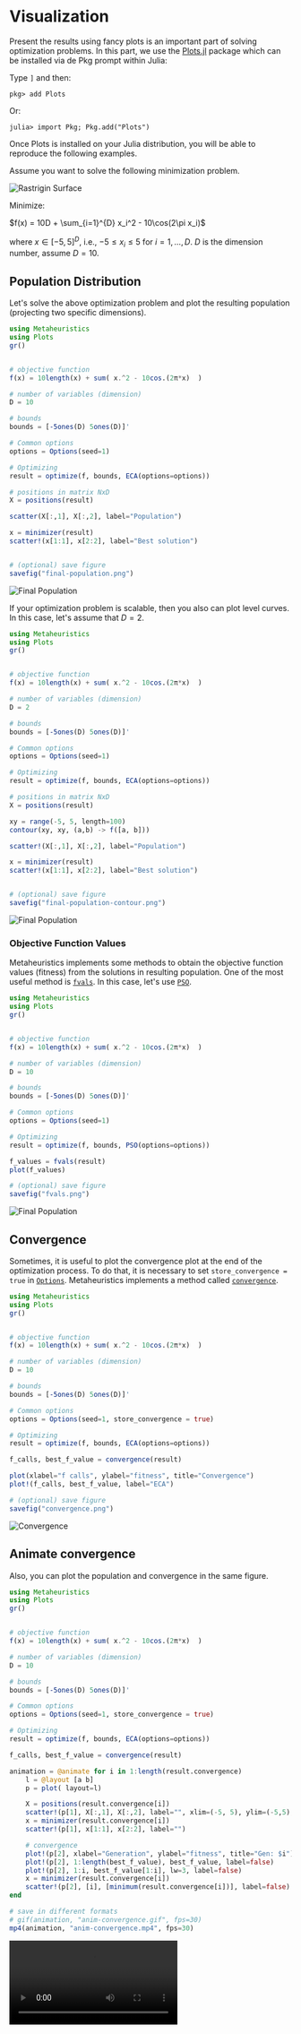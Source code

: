 # Visualization

Present the results using fancy plots is an important part of solving optimization problems.
In this part, we use the [Plots.jl](http://docs.juliaplots.org/latest/) package which can be installed via de Pkg prompt within
Julia:

Type `]` and then:

```
pkg> add Plots
```

Or:

```
julia> import Pkg; Pkg.add("Plots")
```

Once Plots is installed on your Julia distribution, you will be able to reproduce the 
following examples.


Assume you want to solve the following minimization problem.

![Rastrigin Surface](figs/rastrigin.png)

Minimize:

$f(x) = 10D + \sum_{i=1}^{D}  x_i^2 - 10\cos(2\pi x_i)$

where $x\in[-5, 5]^{D}$, i.e., $-5 \leq x_i \leq 5$ for $i=1,\ldots,D$. $D$ is the
dimension number, assume $D=10$.


## Population Distribution

Let's solve the above optimization problem and plot the resulting population (projecting
two specific dimensions).

```julia
using Metaheuristics
using Plots
gr()


# objective function
f(x) = 10length(x) + sum( x.^2 - 10cos.(2π*x)  )

# number of variables (dimension)
D = 10

# bounds
bounds = [-5ones(D) 5ones(D)]'

# Common options
options = Options(seed=1)

# Optimizing
result = optimize(f, bounds, ECA(options=options))

# positions in matrix NxD 
X = positions(result)

scatter(X[:,1], X[:,2], label="Population")

x = minimizer(result)
scatter!(x[1:1], x[2:2], label="Best solution")


# (optional) save figure
savefig("final-population.png")

```

![Final Population](figs/final-population.png)

If your optimization problem is scalable, then you also can plot level curves.
In this case, let's assume that $D=2$.


```julia
using Metaheuristics
using Plots
gr()


# objective function
f(x) = 10length(x) + sum( x.^2 - 10cos.(2π*x)  )

# number of variables (dimension)
D = 2

# bounds
bounds = [-5ones(D) 5ones(D)]'

# Common options
options = Options(seed=1)

# Optimizing
result = optimize(f, bounds, ECA(options=options))

# positions in matrix NxD 
X = positions(result)

xy = range(-5, 5, length=100)
contour(xy, xy, (a,b) -> f([a, b]))

scatter!(X[:,1], X[:,2], label="Population")

x = minimizer(result)
scatter!(x[1:1], x[2:2], label="Best solution")


# (optional) save figure
savefig("final-population-contour.png")
```


![Final Population](figs/final-population-contour.png)

### Objective Function Values

Metaheuristics implements some methods to obtain the objective function values (fitness)
from the solutions in resulting population. One of the most useful method is [`fvals`](@ref).
In this case, let's use [`PSO`](@ref).

```julia
using Metaheuristics
using Plots
gr()


# objective function
f(x) = 10length(x) + sum( x.^2 - 10cos.(2π*x)  )

# number of variables (dimension)
D = 10

# bounds
bounds = [-5ones(D) 5ones(D)]'

# Common options
options = Options(seed=1)

# Optimizing
result = optimize(f, bounds, PSO(options=options))

f_values = fvals(result)
plot(f_values)

# (optional) save figure
savefig("fvals.png")
```


![Final Population](figs/fvals.png)

## Convergence

Sometimes, it is useful to plot the convergence plot at the end of the optimization process.
To do that, it is necessary to set `store_convergence = true` in [`Options`](@ref).
Metaheuristics implements a method called [`convergence`](@ref).

```julia
using Metaheuristics
using Plots
gr()


# objective function
f(x) = 10length(x) + sum( x.^2 - 10cos.(2π*x)  )

# number of variables (dimension)
D = 10

# bounds
bounds = [-5ones(D) 5ones(D)]'

# Common options
options = Options(seed=1, store_convergence = true)

# Optimizing
result = optimize(f, bounds, ECA(options=options))

f_calls, best_f_value = convergence(result)

plot(xlabel="f calls", ylabel="fitness", title="Convergence")
plot!(f_calls, best_f_value, label="ECA")

# (optional) save figure
savefig("convergence.png")
```

![Convergence](figs/convergence.png)

## Animate convergence

Also, you can plot the population and convergence in the same figure.

```julia
using Metaheuristics
using Plots
gr()


# objective function
f(x) = 10length(x) + sum( x.^2 - 10cos.(2π*x)  )

# number of variables (dimension)
D = 10

# bounds
bounds = [-5ones(D) 5ones(D)]'

# Common options
options = Options(seed=1, store_convergence = true)

# Optimizing
result = optimize(f, bounds, ECA(options=options))

f_calls, best_f_value = convergence(result)

animation = @animate for i in 1:length(result.convergence)
    l = @layout [a b]
    p = plot( layout=l)

    X = positions(result.convergence[i])
    scatter!(p[1], X[:,1], X[:,2], label="", xlim=(-5, 5), ylim=(-5,5), title="Population")
    x = minimizer(result.convergence[i])
    scatter!(p[1], x[1:1], x[2:2], label="")

    # convergence
    plot!(p[2], xlabel="Generation", ylabel="fitness", title="Gen: $i")
    plot!(p[2], 1:length(best_f_value), best_f_value, label=false)
    plot!(p[2], 1:i, best_f_value[1:i], lw=3, label=false)
    x = minimizer(result.convergence[i])
    scatter!(p[2], [i], [minimum(result.convergence[i])], label=false)
end

# save in different formats
# gif(animation, "anim-convergence.gif", fps=30)
mp4(animation, "anim-convergence.mp4", fps=30)

```

![](figs/anim-convergence.mp4)

